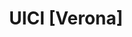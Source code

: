 ---
layout: page
title: UICI [Verona]
description: "Unione Italiana dei Ciechi e degli
Ipovedenti (UICI) [sez. Verona]"
img: assets/img/collaborations/logo_uici.png
imgalt: "Logo of the Unione Italiana dei Ciechi e degli Ipovedenti (UICI): it shows three letters (U,I,C), overlapping, with different colors"
importance: #1
category: #work
related_publications: false
inline: false
redirect: https://www.uiciverona.it/
---